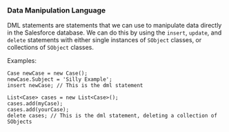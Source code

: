 ### Data Manipulation Language

DML statements are statements that we can use to manipulate data directly in the Salesforce database. We can do this by using the `insert`, `update`, and `delete` statements with either single instances of `SObject` classes, or collections of `SObject` classes. 

Examples:
```apex
Case newCase = new Case();
newCase.Subject = 'Silly Example';
insert newCase; // This is the dml statement
```

```apex
List<Case> cases = new List<Case>();
cases.add(myCase);
cases.add(yourCase);
delete cases; // This is the dml statement, deleting a collection of SObjects
```